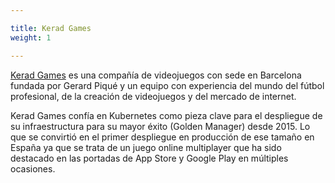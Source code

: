 ```yaml
---

title: Kerad Games
weight: 1 

---
```


<a href="https://www.keradgames.com">Kerad Games</a> es una compañía de videojuegos con sede en Barcelona fundada por Gerard Piqué y un equipo con experiencia del mundo del fútbol profesional, de la creación de videojuegos y del mercado de internet.

Kerad Games confía en Kubernetes como pieza clave para el despliegue de su infraestructura para su mayor éxito (Golden Manager) desde 2015. Lo que se convirtió en el primer despliegue en producción de ese tamaño en España ya que se trata de un juego online multiplayer que ha sido destacado en las portadas de App Store y Google Play en múltiples ocasiones.
